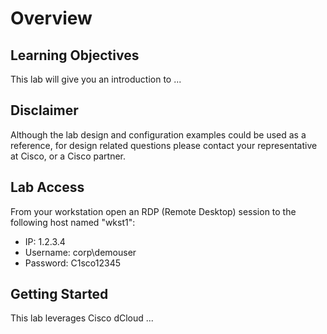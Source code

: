 # Overview

## Learning Objectives

This lab will give you an introduction to ...

## Disclaimer

Although the lab design and configuration examples could be used as a reference, for design related questions please contact your representative at Cisco, or a Cisco partner.

## Lab Access

From your workstation open an RDP (Remote Desktop) session to the following host named "wkst1":

- IP: 1.2.3.4
- Username: corp\demouser
- Password: C1sco12345

## Getting Started

This lab leverages Cisco dCloud ...
